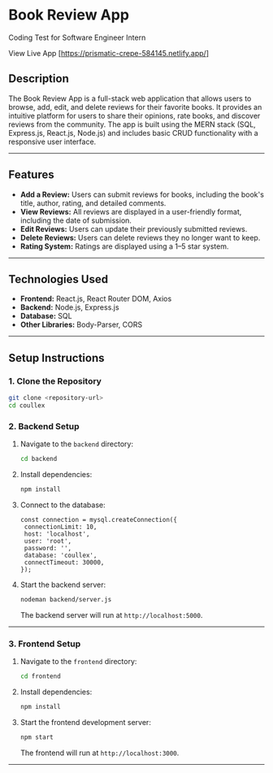 # **Book Review App**
Coding Test for Software Engineer Intern

View Live App [https://prismatic-crepe-584145.netlify.app/]

## **Description**
The Book Review App is a full-stack web application that allows users to browse, add, edit, and delete reviews for their favorite books. It provides an intuitive platform for users to share their opinions, rate books, and discover reviews from the community. The app is built using the MERN stack (SQL, Express.js, React.js, Node.js) and includes basic CRUD functionality with a responsive user interface.

---

## **Features**
- **Add a Review:** Users can submit reviews for books, including the book's title, author, rating, and detailed comments.
- **View Reviews:** All reviews are displayed in a user-friendly format, including the date of submission.
- **Edit Reviews:** Users can update their previously submitted reviews.
- **Delete Reviews:** Users can delete reviews they no longer want to keep.
- **Rating System:** Ratings are displayed using a 1–5 star system.

---

## **Technologies Used**
- **Frontend:** React.js, React Router DOM, Axios
- **Backend:** Node.js, Express.js
- **Database:** SQL
- **Other Libraries:** Body-Parser, CORS

---

## **Setup Instructions**

### **1. Clone the Repository**
```bash
git clone <repository-url>
cd coullex
```

### **2. Backend Setup**
1. Navigate to the `backend` directory:
   ```bash
   cd backend
   ```
2. Install dependencies:
   ```bash
   npm install
   ```
3. Connect to the database:
   ```
   const connection = mysql.createConnection({
    connectionLimit: 10,
    host: 'localhost',
    user: 'root', 
    password: '',
    database: 'coullex', 
    connectTimeout: 30000,
   });

   ```
4. Start the backend server:
   ```bash
   nodeman backend/server.js
   ```
   The backend server will run at `http://localhost:5000`.

---

### **3. Frontend Setup**
1. Navigate to the `frontend` directory:
   ```bash
   cd frontend
   ```
2. Install dependencies:
   ```bash
   npm install
   ```
3. Start the frontend development server:
   ```bash
   npm start
   ```
   The frontend will run at `http://localhost:3000`.

---
